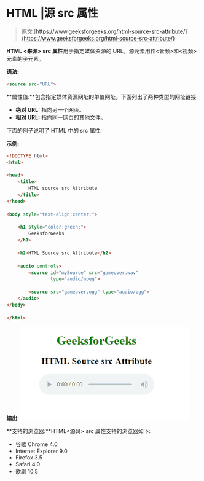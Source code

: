 # HTML |源 src 属性

> 原文:[https://www.geeksforgeeks.org/html-source-src-attribute/](https://www.geeksforgeeks.org/html-source-src-attribute/)

**HTML <来源> src 属性**用于指定媒体资源的 URL。源元素用作<音频>和<视频>元素的子元素。

**语法:**

```html
<source src="URL">
```

**属性值:**包含指定媒体资源网址的单值网址。下面列出了两种类型的网址链接:

*   **绝对 URL:** 指向另一个网页。
*   **相对 URL:** 指向同一网页的其他文件。

下面的例子说明了 HTML 中的<source> src 属性:

**示例:**

```html
<!DOCTYPE html> 
<html> 

<head> 
    <title>
        HTML source src Attribute
    </title>
</head> 

<body style="text-align:center;">

    <h1 style="color:green;">
        GeeksforGeeks
    </h1> 

    <h2>HTML Source src Attribute</h2> 

    <audio controls> 
        <source id="mySource" src="gameover.wav"
                type="audio/mpeg"> 

        <source src="gameover.ogg" type="audio/ogg"> 
    </audio> 
</body> 

</html>                    
```

**输出:**
![](img/c6781767c91bc13373280eb6beb11477.png)

**支持的浏览器:**HTML<源码> src 属性支持的浏览器如下:

*   谷歌 Chrome 4.0
*   Internet Explorer 9.0
*   Firefox 3.5
*   Safari 4.0
*   歌剧 10.5
